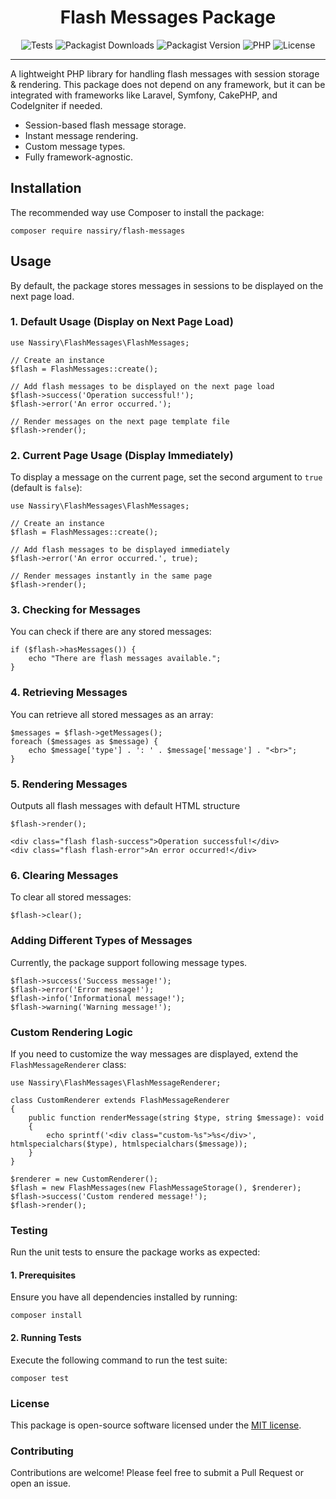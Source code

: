<div align="center">

# Flash Messages Package

![Tests](https://github.com/nassiry/flash-messages/actions/workflows/tests.yml/badge.svg)
![Packagist Downloads](https://img.shields.io/packagist/dt/nassiry/flash-messages)
![Packagist Version](https://img.shields.io/packagist/v/nassiry/flash-messages)
![PHP](https://img.shields.io/badge/PHP-%5E7.4-blue)
![License](https://img.shields.io/github/license/nassiry/flash-messages)


</div>

---

A lightweight PHP library for handling flash messages with session storage & rendering. This package does not depend on any framework, but it can be integrated with frameworks like Laravel, Symfony, CakePHP, and CodeIgniter if needed.

- Session-based flash message storage.
- Instant message rendering.
- Custom message types.
- Fully framework-agnostic.

## Installation

The recommended way use Composer to install the package:

```
composer require nassiry/flash-messages
```

## Usage

By default, the package stores messages in sessions to be displayed on the next page load.

### 1. Default Usage (Display on Next Page Load)

```
use Nassiry\FlashMessages\FlashMessages;

// Create an instance
$flash = FlashMessages::create();

// Add flash messages to be displayed on the next page load
$flash->success('Operation successful!');
$flash->error('An error occurred.');

// Render messages on the next page template file
$flash->render();
```

### 2. Current Page Usage (Display Immediately)

To display a message on the current page, set the second argument to `true` (default is `false`):

```
use Nassiry\FlashMessages\FlashMessages;

// Create an instance
$flash = FlashMessages::create();

// Add flash messages to be displayed immediately
$flash->error('An error occurred.', true);

// Render messages instantly in the same page
$flash->render();
```

### 3. Checking for Messages

You can check if there are any stored messages:

```
if ($flash->hasMessages()) {
    echo "There are flash messages available.";
}
```

### 4. Retrieving Messages

You can retrieve all stored messages as an array:

```
$messages = $flash->getMessages();
foreach ($messages as $message) {
    echo $message['type'] . ': ' . $message['message'] . "<br>";
}
```

### 5. Rendering Messages
Outputs all flash messages with default HTML structure

```
$flash->render();

<div class="flash flash-success">Operation successful!</div>
<div class="flash flash-error">An error occurred!</div>
```

### 6. Clearing Messages

To clear all stored messages:

```
$flash->clear();
```

### Adding Different Types of Messages
Currently, the package support following message types.

```
$flash->success('Success message!');
$flash->error('Error message!');
$flash->info('Informational message!');
$flash->warning('Warning message!');
```

### Custom Rendering Logic

If you need to customize the way messages are displayed, extend the `FlashMessageRenderer` class:

```
use Nassiry\FlashMessages\FlashMessageRenderer;

class CustomRenderer extends FlashMessageRenderer
{
    public function renderMessage(string $type, string $message): void
    {
        echo sprintf('<div class="custom-%s">%s</div>', htmlspecialchars($type), htmlspecialchars($message));
    }
}

$renderer = new CustomRenderer();
$flash = new FlashMessages(new FlashMessageStorage(), $renderer);
$flash->success('Custom rendered message!');
$flash->render();
```

### Testing

Run the unit tests to ensure the package works as expected:
#### 1. Prerequisites
Ensure you have all dependencies installed by running:
```
composer install
```
#### 2. Running Tests
Execute the following command to run the test suite:

```
composer test
```

### License

This package is open-source software licensed under the [MIT license](LICENSE).

### Contributing

Contributions are welcome! Please feel free to submit a Pull Request or open an issue.